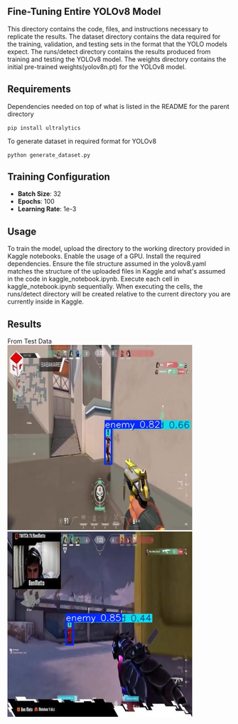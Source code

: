 ## Fine-Tuning Entire YOLOv8 Model
This directory contains the code, files, and instructions necessary to replicate the results. 
The dataset directory contains the data required for the training, validation, and testing sets in the format that the YOLO models expect.
The runs/detect directory contains the results produced from training and testing the YOLOv8 model.
The weights directory contains the initial pre-trained weights(yolov8n.pt) for the YOLOv8 model.

## Requirements
Dependencies needed on top of what is listed in the README for the parent directory
```
pip install ultralytics
```

To generate dataset in required format for YOLOv8
```
python generate_dataset.py
```

## Training Configuration

- **Batch Size**: 32
- **Epochs**: 100
- **Learning Rate**: 1e-3

## Usage 
To train the model, upload the directory to the working directory provided in Kaggle notebooks. Enable the usage of a GPU. Install the required dependencies. Ensure the file structure assumed in the yolov8.yaml matches the structure of the uploaded files in Kaggle and what's assumed in the code in kaggle_notebook.ipynb. Execute each cell in kaggle_notebook.ipynb sequentially. When executing the cells, the runs/detect directory will be created relative to the current directory you are currently inside in Kaggle.

## Results
From Test Data
![image](./runs/detect/test/test_results/clip2--22-_jpg.rf.323f14e088419ae6722fe1a8fa4c2fca.jpg)
![image](./runs/detect/test/test_results/img_293_jpg.rf.ca6ba2d0d0f30b8664f88a10c7b9bc6d.jpg)